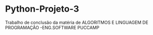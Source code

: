 # Python-Projeto-3
Trabalho de conclusão da matéria de ALGORITMOS E LINGUAGEM DE PROGRAMAÇÃO -ENG.SOFTWARE PUCCAMP
